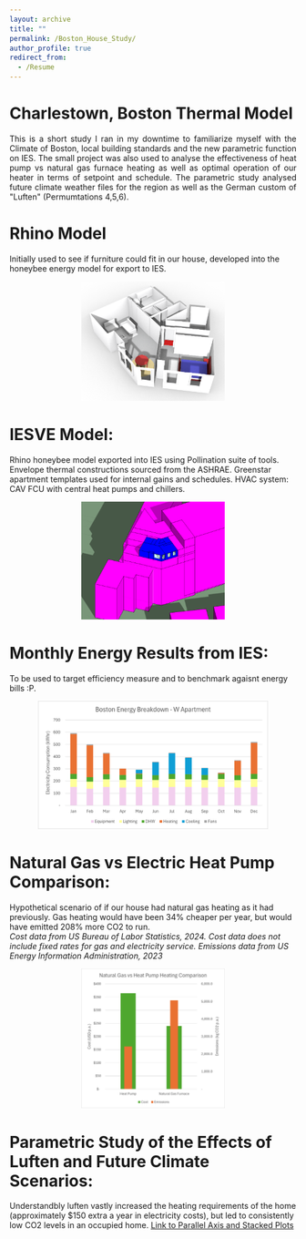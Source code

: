 ```yaml
---
layout: archive
title: ""
permalink: /Boston_House_Study/
author_profile: true
redirect_from:
  - /Resume
---
```

Charlestown, Boston Thermal Model 
======
<p align="justify">
This is a short study I ran in my downtime to familiarize myself with the Climate of Boston, local building standards and the new parametric function on IES. The small project was also used to analyse the effectiveness of heat pump vs natural gas furnace heating as well as optimal operation of our heater in terms of setpoint and schedule. The parametric study analysed future climate weather files for the region as well as the German custom of "Luften" (Permumtations 4,5,6).
</p>

Rhino Model
======
Initially used to see if furniture could fit in our house, developed into the honeybee energy model for export to IES.
<p align="center">
  <img src='../images/Harvard Model Pic.png' width="50%">
</p>

IESVE Model:
======
Rhino honeybee model exported into IES using Pollination suite of tools. Envelope thermal constructions sourced from the ASHRAE. Greenstar apartment templates used for internal gains and schedules. HVAC system: CAV FCU with central heat pumps and chillers. </br>
<p align="center">
  <img src='../images/IES Model.png' width="50%">
</p>
 
  Monthly Energy Results from IES:
  ======
  To be used to target efficiency measure and to benchmark agaisnt energy bills :P. </br>
 <p align="center">
  <img src='../images/MonthlyConsumption.png'  width="80%">
</p>
 
  Natural Gas vs Electric Heat Pump Comparison:
  ======
  Hypothetical scenario of if our house had natural gas heating as it had previously. Gas heating would have been 34% cheaper per year, but would have emitted 208% more CO2 to run.</br>
  _Cost data from US Bureau of Labor Statistics, 2024. Cost data does not include fixed rates for gas and electricity service.
  Emissions data from US Energy Information Administration, 2023_</br>
   <p align="center">
  <img src='../images/NatGasVSheatpump.png'  width="50%">
</p>

  Parametric Study of the Effects of Luften and Future Climate Scenarios:
  ======
  Understandbly luften vastly increased the heating requirements of the home (approximately $150 extra a year in electricity costs), but led to consistently low CO2 levels in an occupied home.
  <a href='../files/Parametric Report 2025-01-16_13-39-31/report.html'>Link to Parallel Axis and Stacked Plots </a>

  


